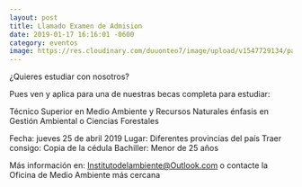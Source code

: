 ```yaml
---
layout: post
title: Llamado Examen de Admision
date: 2019-01-17 16:16:01 -0600
category: eventos
image: https://res.cloudinary.com/duuonteo7/image/upload/v1547729134/pasillo-oficina.jpg
---
```


¿Quieres estudiar con nosotros?

Pues ven y aplica para una de nuestras becas completa para estudiar:

Técnico Superior en Medio Ambiente y Recursos Naturales énfasis en Gestión Ambiental o Ciencias Forestales

Fecha: jueves 25 de abril 2019
Lugar: Diferentes provincias del país
Traer consigo: Copia de la cédula
Bachiller: Menor de 25 años

Más información en:
Institutodelambiente@Outlook.com o contacte la Oficina de Medio Ambiente más cercana
